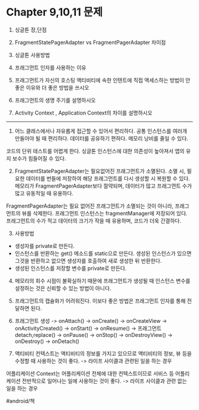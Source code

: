 # Chapter 9,10,11 문제
1. 싱글톤 장,단점

2. FragmentStatePagerAdapter vs FragmentPagerAdapter 차이점

3. 싱글톤 사용방법

4.  프래그먼트 인자를 사용하는 이유 

5.  프래그먼트가 자신의 호스팅 액티비티에 속한 인텐트에 직접 액세스하는 방법이 안 좋은 이유와 더 좋은 방법을 쓰시오

6. 프래그먼트의 생명 주기를 설명하시오

7. Activity Context , Application Context의 차이를 설명하시오


- - - -
1. 어느 클래스에서나 자유롭게 접근할 수 있어서 편리하다.
공통 인스턴스를 여러개 만들어야 될 때 편리하다.
데이터를 공유하기 편하다.
메모리 낭비를 줄일 수 있다.

코드의 단위 테스트를 어렵게 한다.
싱글톤 인스턴스에 대한 의존성이 높아져서 앱의 유지 보수가 힘들어질 수 있다.

2. FragmentStatePagerAdapter는 필요없어진 프래그먼트가 소멸된다.
소멸 시, 필요한 데이터를 번들에 저장하여 해당 프래그먼트를 다시 생성할 시 복원할 수 있다.
메모리가 FragmentPagerAdapter보다 절약되며, 데이터가 많고 프래그먼트 수가 많고 유동적일 때 유용하다.

FragmentPagerAdapter는 필요 없어진 프래그먼트가 소멸되는 것이 아니라, 프래그먼트의 뷰를 삭제한다.
프래그먼트 인스턴스는 fragmentManager에 저장되어 있다.
프래그먼트의 수가 적고 데이터의 크기가 작을 때 유용하며, 코드가 더욱 간결하다.

3. 사용방법
* 생성자를 private로 만든다.
* 인스턴스를 반환하는 get() 메소드를 static으로 만든다.
생성된 인스턴스가 있으면 그것을 반환하고
없으면 생성자를 호출하여 새로 생성한 뒤 반환한다.
* 생성된 인스턴스를 저장할 변수를 private로 만든다.

4. 	메모리의 회수 시점이 불확실하기 때문에 프래그먼트가 생성될 때 인스턴스 변수를 설정하는 것은 신뢰할 수 있는 방법이 아니다. 

5. 프래그먼트의 캡슐화가 어려워진다.  이보다 좋은 방법은 프래그먼트 인자를 통해 전달하면 된다. 

6. 프래그먼트 생성 -> onAttach() -> onCreate() -> onCreateView -> onActivityCreated() -> onStart() -> onResume() -> 프래그먼트 detach,replace() -> onPause() -> onStop() -> onDestroyView() -> onDestroy() -> onDetach()

7. 액티비티 컨텍스트는 액티비티의 정보를 가지고 있으므로 액티비티의 정보, 뷰 등을 수정할 때 사용하는 것이 좋다.  -> 라이프 사이클과 관련된 일을 하는 경우

어플리케이션 Context는 어플리케이션 전체에 대한 컨텍스트이므로 서비스 등 어플리케이션 전반적으로 일어나는 일에 사용하는 것이 좋다. -> 라이프 사이클과 관련 없는 일을 하는 경우

#android/책